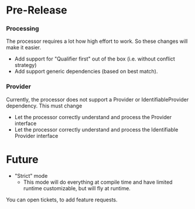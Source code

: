 # Pre-Release

### Processing

The processor requires a lot how high effort to work. So these changes will make it easier.

* Add support for "Qualifier first" out of the box (i.e. without conflict strategy)
* Add support generic dependencies (based on best match).


### Provider

Currently, the processor does not support a Provider or IdentifiableProvider dependency. This must change

* Let the processor correctly understand and process the Provider interface
* Let the processor correctly understand and process the Identifiable Provider interface

# Future

* "Strict" mode
  * This mode will do everything at compile time and have limited runtime customizable, but will fly at runtime.

You can open tickets, to add feature requests.